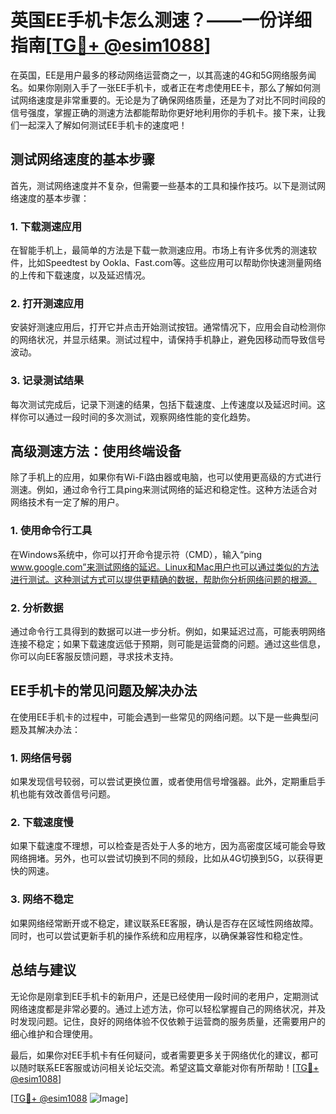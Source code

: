 # 英国EE手机卡怎么测速？——一份详细指南[[TG💪+ @esim1088](https://t.me/s/esim1088)]

在英国，EE是用户最多的移动网络运营商之一，以其高速的4G和5G网络服务闻名。如果你刚刚入手了一张EE手机卡，或者正在考虑使用EE卡，那么了解如何测试网络速度是非常重要的。无论是为了确保网络质量，还是为了对比不同时间段的信号强度，掌握正确的测速方法都能帮助你更好地利用你的手机卡。接下来，让我们一起深入了解如何测试EE手机卡的速度吧！

## 测试网络速度的基本步骤

首先，测试网络速度并不复杂，但需要一些基本的工具和操作技巧。以下是测试网络速度的基本步骤：

### 1. 下载测速应用
在智能手机上，最简单的方法是下载一款测速应用。市场上有许多优秀的测速软件，比如Speedtest by Ookla、Fast.com等。这些应用可以帮助你快速测量网络的上传和下载速度，以及延迟情况。

### 2. 打开测速应用
安装好测速应用后，打开它并点击开始测试按钮。通常情况下，应用会自动检测你的网络状况，并显示结果。测试过程中，请保持手机静止，避免因移动而导致信号波动。

### 3. 记录测试结果
每次测试完成后，记录下测速的结果，包括下载速度、上传速度以及延迟时间。这样你可以通过一段时间的多次测试，观察网络性能的变化趋势。

## 高级测速方法：使用终端设备

除了手机上的应用，如果你有Wi-Fi路由器或电脑，也可以使用更高级的方式进行测速。例如，通过命令行工具ping来测试网络的延迟和稳定性。这种方法适合对网络技术有一定了解的用户。

### 1. 使用命令行工具
在Windows系统中，你可以打开命令提示符（CMD），输入“ping www.google.com”来测试网络的延迟。Linux和Mac用户也可以通过类似的方法进行测试。这种测试方式可以提供更精确的数据，帮助你分析网络问题的根源。

### 2. 分析数据
通过命令行工具得到的数据可以进一步分析。例如，如果延迟过高，可能表明网络连接不稳定；如果下载速度远低于预期，则可能是运营商的问题。通过这些信息，你可以向EE客服反馈问题，寻求技术支持。

## EE手机卡的常见问题及解决办法

在使用EE手机卡的过程中，可能会遇到一些常见的网络问题。以下是一些典型问题及其解决办法：

### 1. 网络信号弱
如果发现信号较弱，可以尝试更换位置，或者使用信号增强器。此外，定期重启手机也能有效改善信号问题。

### 2. 下载速度慢
如果下载速度不理想，可以检查是否处于人多的地方，因为高密度区域可能会导致网络拥堵。另外，也可以尝试切换到不同的频段，比如从4G切换到5G，以获得更快的网速。

### 3. 网络不稳定
如果网络经常断开或不稳定，建议联系EE客服，确认是否存在区域性网络故障。同时，也可以尝试更新手机的操作系统和应用程序，以确保兼容性和稳定性。

## 总结与建议

无论你是刚拿到EE手机卡的新用户，还是已经使用一段时间的老用户，定期测试网络速度都是非常必要的。通过上述方法，你可以轻松掌握自己的网络状况，并及时发现问题。记住，良好的网络体验不仅依赖于运营商的服务质量，还需要用户的细心维护和合理使用。

最后，如果你对EE手机卡有任何疑问，或者需要更多关于网络优化的建议，都可以随时联系EE客服或访问相关论坛交流。希望这篇文章能对你有所帮助！[[TG💪+ @esim1088](https://t.me/s/esim1088)]

[[TG💪+ @esim1088](https://t.me/s/esim1088) ![Image](https://i.postimg.cc/4NQfJmqS/Snipaste-2025-05-13-00-14-12.png)]